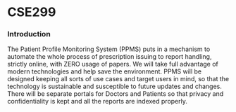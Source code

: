 # CSE299

### Introduction

The Patient Profile Monitoring System (PPMS) puts in a mechanism to automate the whole process of prescription issuing to report handling, strictly online, with ZERO usage of papers. We will take full advantage of modern technologies and help save the environment. PPMS will be designed keeping all sorts of use cases and target users in mind, so that the technology is sustainable and susceptible to future updates and changes. There will be separate portals for Doctors and Patients so that privacy and confidentiality is kept and all the reports are indexed properly.
